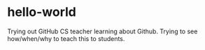 # hello-world
Trying out GitHub
CS teacher learning about Github. Trying to see how/when/why to teach this to students. 
